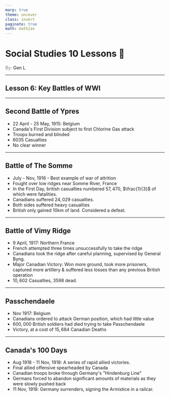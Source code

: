 ```yaml
---
marp: true
theme: uncover
class: invert
paginate: true
math: mathjax
---
```


# <!--fit-->Social Studies 10 Lessons :book:

<span style="color:grey">By:</span> Gen L

<!--_footer: In partnership with Hyperion University, 2023-->

---

## Lesson 6: Key Battles of WWI

---

## Second Battle of Ypres

* 22 April - 25 May, 1915: Belgium
* Canada's First Division subject to first Chlorine Gas attack
* Troops burned and blinded
* $6035$ Casualties
* No clear winner

---

## Battle of The Somme

* July - Nov, 1916 - Best example of war of attrition
* Fought over low ridges near Somme River, France
* In the First Day, british casualties numbered $57,470$, $\frac{1}{3}$ of which were fatalities.
* Canadians suffered $24,029$ casualties.
* Both sides suffered heavy casualties
* British only gained $10\text{km}$ of land. Considered a defeat.

---

## Battle of Vimy Ridge

* 9 April, 1917: Northern France
* French attempted three times unsuccessfully to take the ridge
* Canadians took the ridge after careful planning, supervised by General Byng.
* Major Canadian Victory: Won more ground, took more prisoners, captured more artillery & suffered less losses than any previous British operation
* $10,602$ Casualties, $3598$ dead.

---

## Passchendaele

* Nov 1917: Belgium
* Canadians ordered to attack German position, which had little value
* $600,000$ British soldiers had died trying to take Passchendaele
* Victory, at a cost of $15,684$ Canadian Deaths

---

## Canada's 100 Days

* Aug 1918 - 11 Nov, 1918: A series of rapid allied victories.
* Final allied offensive spearheaded by Canada
* Canadian troops broke through Germany's "Hindenburg Line"
* Germans forced to abandon significant amounts of materials as they were slowly pushed back
* 11 Nov, 1918: Germany surrenders, signing the Armistice in a railcar.